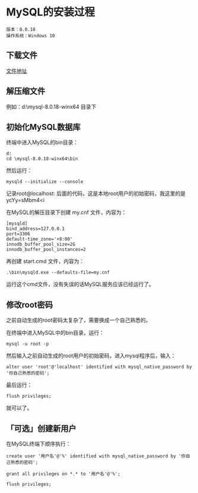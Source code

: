 # MySQL的安装过程

    版本：8.0.18
    操作系统：Windows 10

## 下载文件

[文件地址](https://cdn.mysql.com/archives/mysql-8.0/mysql-8.0.18-winx64.zip)

## 解压缩文件

例如：d:\mysql-8.0.18-winx64 目录下

## 初始化MySQL数据库

终端中进入MySQL的bin目录：

    d:
    cd \mysql-8.0.18-winx64\bin

然后运行：

    mysqld --initialize --console

记录root@localhost: 后面的代码，这是本地root用户的初始密码，我这里的是 ycYy=sMbm4<i

在MySQL的解压目录下创建 my.cnf 文件，内容为：

```
[mysqld]
bind_address=127.0.0.1
port=3306
default-time_zone='+8:00'
innodb_buffer_pool_size=2G
innodb_buffer_pool_instances=2
```

再创建 start.cmd 文件，内容为：

    .\bin\mysqld.exe --defaults-file=my.cnf

运行这个cmd文件，没有失误的话MySQL服务应该已经运行了。

## 修改root密码

之前自动生成的root密码太复杂了，需要换成一个自己熟悉的。

在终端中进入MySQL中的bin目录，运行：

    mysql -u root -p

然后输入之前自动生成的root用户的初始密码，进入mysql程序后，输入：

    alter user 'root'@'localhost' identified with mysql_native_password by '你自己熟悉的密码';

最后运行：

    flush privileges;

就可以了。

## 「可选」创建新用户

在MySQL终端下顺序执行：

```
create user '用户名'@'%' identified with mysql_native_password by '你自己熟悉的密码';

grant all privileges on *.* to '用户名'@'%';

flush privileges;
```
